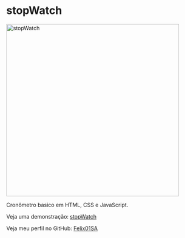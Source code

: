# stopWatch
<img width="455" alt="stopWatch" src="https://user-images.githubusercontent.com/90576743/160264657-81e72541-beca-4189-b0b4-e316114164fd.png">

Cronômetro basico em HTML, CSS e JavaScript.

Veja uma demonstração: [stopWatch](https://felix01sa.github.io/stopWatch/)

Veja meu perfil no GitHub: [Felix01SA](https://github.com/Felix01SA "Felix01SA")
